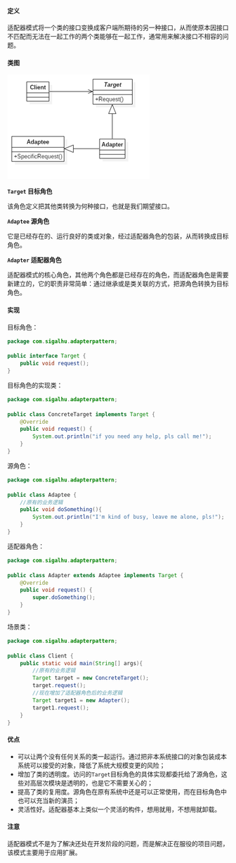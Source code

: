 #### 定义

适配器模式将一个类的接口变换成客户端所期待的另一种接口，从而使原本因接口不匹配而无法在一起工作的两个类能够在一起工作，通常用来解决接口不相容的问题。

#### 类图

![](14.%20适配器模式\1.png)

**`Target` 目标角色**

该角色定义把其他类转换为何种接口，也就是我们期望接口。

**`Adaptee` 源角色**

它是已经存在的、运行良好的类或对象，经过适配器角色的包装，从而转换成目标角色。

**`Adapter` 适配器角色**

适配器模式的核心角色，其他两个角色都是已经存在的角色，而适配器角色是需要新建立的，它的职责非常简单：通过继承或是类关联的方式，把源角色转换为目标角色。

#### 实现

目标角色：
```java
package com.sigalhu.adapterpattern;

public interface Target {
    public void request();
}
```
目标角色的实现类：
```java
package com.sigalhu.adapterpattern;

public class ConcreteTarget implements Target {
    @Override
    public void request() {
        System.out.println("if you need any help, pls call me!");
    }
}
```
源角色：
```java
package com.sigalhu.adapterpattern;

public class Adaptee {
    //原有的业务逻辑
    public void doSomething(){
        System.out.println("I'm kind of busy, leave me alone, pls!");
    }
}
```
适配器角色：
```java
package com.sigalhu.adapterpattern;

public class Adapter extends Adaptee implements Target {
    @Override
    public void request() {
        super.doSomething();
    }
}
```
场景类：
```java
package com.sigalhu.adapterpattern;

public class Client {
    public static void main(String[] args){
        //原有的业务逻辑
        Target target = new ConcreteTarget();
        target.request();
        //现在增加了适配器角色后的业务逻辑
        Target target1 = new Adapter();
        target1.request();
    }
}
```

#### 优点

* 可以让两个没有任何关系的类一起运行。通过把非本系统接口的对象包装成本系统可以接受的对象，降低了系统大规模变更的风险；
* 增加了类的透明度。访问的`Target`目标角色的具体实现都委托给了源角色，这些对高层次模块是透明的，也是它不需要关心的；
* 提高了类的复用度。源角色在原有系统中还是可以正常使用，而在目标角色中也可以充当新的演员；
* 灵活性好。适配器基本上类似一个灵活的构件，想用就用，不想用就卸载。

#### 注意

适配器模式不是为了解决还处在开发阶段的问题，而是解决正在服役的项目问题，该模式主要用于应用扩展。
